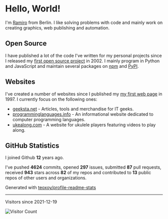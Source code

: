 # Hello, World!

I'm [Ramiro](https://ramiro.org/) from Berlin. I like solving problems with code and mainly work on creating graphics, web publishing and automation.

## Open Source

I have published a lot of the code I've written for my personal projects since I released my [first open source project](https://github.com/yaph/berlinifyer) in 2002. I mainly program in Python and JavaScript and maintain several packages on [npm](https://www.npmjs.com/~rg) and [PyPI](https://pypi.org/user/ramiro/).

## Websites

I've created a number of websites since I published my [my first web page](http://web.archive.org/web/19990429221519/http://angli02.kgw.tu-berlin.de/students/Ramiro/Ramiro.html) in 1997. I currently focus on the following ones:

* [geeksta.net](https://geeksta.net/) - Articles, tools and merchandise for IT geeks.
* [programminglanguages.info](https://programminglanguages.info/) - An informational website dedicated to computer programming languages.
* [ukealong.com](https://ukealong.com/) - A website for ukulele players featuring videos to play along.

## GitHub Statistics

I joined Github **12** years ago.

I've pushed **4624** commits, opened **297** issues, submitted **87** pull requests, received **943** stars across **82** of my repos and contributed to **13** public repos of other users and organizations.

Generated with [teoxoy/profile-readme-stats](https://github.com/teoxoy/profile-readme-stats)

---

Visitors since 2021-12-19

![Visitor Count](https://profile-counter.glitch.me/yaph/count.svg)